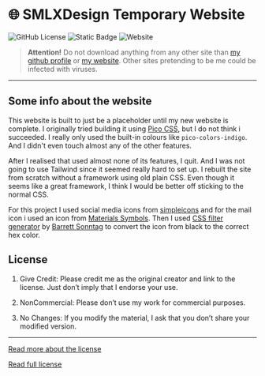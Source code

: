 # 🌐 SMLXDesign Temporary Website

<!-- Shields.io -->

![GitHub License](https://img.shields.io/github/license/smlxdesign/smlxdesign.github.io)
![Static Badge](https://img.shields.io/badge/HTML-%23E44D26?logo=html5&logoColor=%23fff)
![Website](https://img.shields.io/website?url=https%3A%2F%2Fsmlxdesign.github.io)

> **Attention!** Do not download anything from any other site than [my github profile](https://github.com/smlxdesign) or [my website](smlxdesign.github.io). Other sites pretending to be me could be infected with viruses.

---

## Some info about the website

This website is built to just be a placeholder until my new website is complete. I originally tried building it using [Pico CSS](https://picocss.com), but I do not think i succeeded. I really only used the built-in colours like `pico-colors-indigo`. And I didn't even touch almost any of the other features.

After I realised that used almost none of its features, I quit. And I was not going to use Tailwind since it seemed really hard to set up. I rebuilt the site from scratch without a framework using old plain CSS. Even though it seems like a great framework, I think I would be better off sticking to the normal CSS.

For this project I used social media icons from [simpleicons](https://simpleicons.org) and for the mail icon i used an icon from [Materials Symbols](https://fonts.google.com/icons). Then I used [CSS filter generator](https://codepen.io/sosuke/pen/Pjoqqp) by [Barrett Sonntag](https://codepen.io/sosuke) to convert the icon from black to the correct hex color.

## License

1. Give Credit: Please credit me as the original creator and link to the license. Just don’t imply that I endorse your use.

2. NonCommercial: Please don’t use my work for commercial purposes.

3. No Changes: If you modify the material, I ask that you don’t share your modified version.

---

[Read more about the license](https://creativecommons.org/licenses/by-nc-nd/4.0/)

[Read full license](https://github.com/smlxdesign/smlxdesign.github.io/blob/main/LICENSE)
